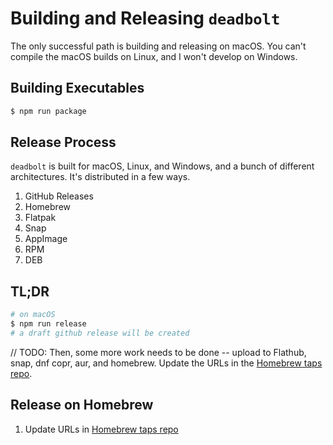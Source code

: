 # Building and Releasing `deadbolt`

The only successful path is building and releasing on macOS. You can't compile the macOS builds on Linux, and I won't develop on Windows.

## Building Executables

```bash
$ npm run package
```

## Release Process

`deadbolt` is built for macOS, Linux, and Windows, and a bunch of different architectures. It's distributed in a few ways.

1. GitHub Releases
2. Homebrew
3. Flatpak
4. Snap
5. AppImage
6. RPM
7. DEB

## TL;DR

```bash
# on macOS
$ npm run release
# a draft github release will be created
```

// TODO: Then, some more work needs to be done -- upload to Flathub, snap, dnf copr, aur, and homebrew. Update the URLs in the [Homebrew taps repo](https://www.github.com/alichtman/homebrew-taps).

## Release on Homebrew

1. Update URLs in [Homebrew taps repo](https://github.com/alichtman/homebrew-taps/blob/master/deadbolt.rb)
